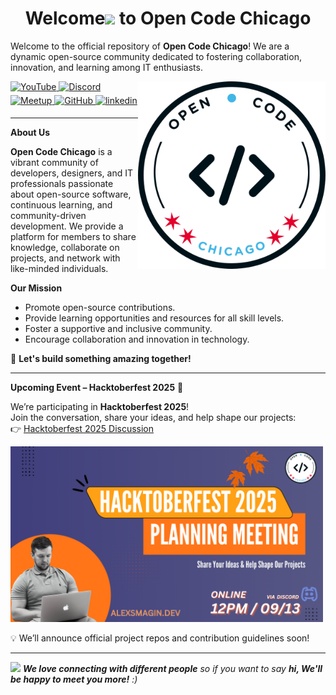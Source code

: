 **<h1 align="center">Welcome<span><img src="https://media.giphy.com/media/hvRJCLFzcasrR4ia7z/giphy.gif" width="30px"/></span> to Open Code Chicago</h1>**

Welcome to the official repository of **Open Code Chicago**! We are a dynamic open-source community dedicated to fostering collaboration, innovation, and learning among IT enthusiasts.

<img
  align="right"
  width="300"
  src="../images/logo.png"
  alt="Open Code Chicago official logo"
/>

<a href="https://www.youtube.com/@AlexSmaginDev" target="_blank">
<img src="https://img.shields.io/badge/youtube-%23FF0000.svg?&style=for-the-badge&logo=youtube&logoColor=white" alt="YouTube" style="margin-bottom: 5px;" />
</a>
<a href="https://discord.gg/t6MGsCqdFX" target="_blank">
    <img src="https://img.shields.io/badge/discord-%237289DA.svg?&style=for-the-badge&logo=discord&logoColor=white" alt="Discord" style="margin-bottom: 5px;" />
</a>
<a href="https://www.meetup.com/open-code-chicago" target="_blank">
    <img src="https://img.shields.io/badge/Meetup-%23ED1C40.svg?&style=for-the-badge&logo=meetup&logoColor=white" alt="Meetup" style="margin-bottom: 5px;" />
</a>
<a href="https://github.com/Alexandrbig1" target="_blank">
    <img src="https://img.shields.io/badge/GitHub-%2312100E.svg?&style=for-the-badge&logo=github&logoColor=white" alt="GitHub" style="margin-bottom: 5px;" />
</a>
<a href="https://www.linkedin.com/in/alex-smagin29" target="_blank">
<img src=https://img.shields.io/badge/linkedin-%231E77B5.svg?&style=for-the-badge&logo=linkedin&logoColor=white alt=linkedin style="margin-bottom: 5px;" />
</a>

---

**About Us**

**Open Code Chicago** is a vibrant community of developers, designers, and IT professionals passionate about open-source software, continuous learning, and community-driven development. We provide a platform for members to share knowledge, collaborate on projects, and network with like-minded individuals.

**Our Mission**
- Promote open-source contributions.
- Provide learning opportunities and resources for all skill levels.
- Foster a supportive and inclusive community.
- Encourage collaboration and innovation in technology.

🚀 **Let's build something amazing together!**

---

**Upcoming Event – Hacktoberfest 2025** 🎃

We’re participating in **Hacktoberfest 2025**!  
Join the conversation, share your ideas, and help shape our projects:  
👉 [Hacktoberfest 2025 Discussion](https://github.com/orgs/OpenCodeChicago/discussions/2)


<img
  width="500"
  src="../images/hacktoberfest_2025.png"
  alt="Upcoming Open Code Chicago event"
/>

💡 We’ll announce official project repos and contribution guidelines soon!

---

<img src="https://media.giphy.com/media/LnQjpWaON8nhr21vNW/giphy.gif" width="60"> <em><b>We love connecting with different people</b> so if you want to say <b>hi, We'll be happy to meet you more!</b> :)</em>
